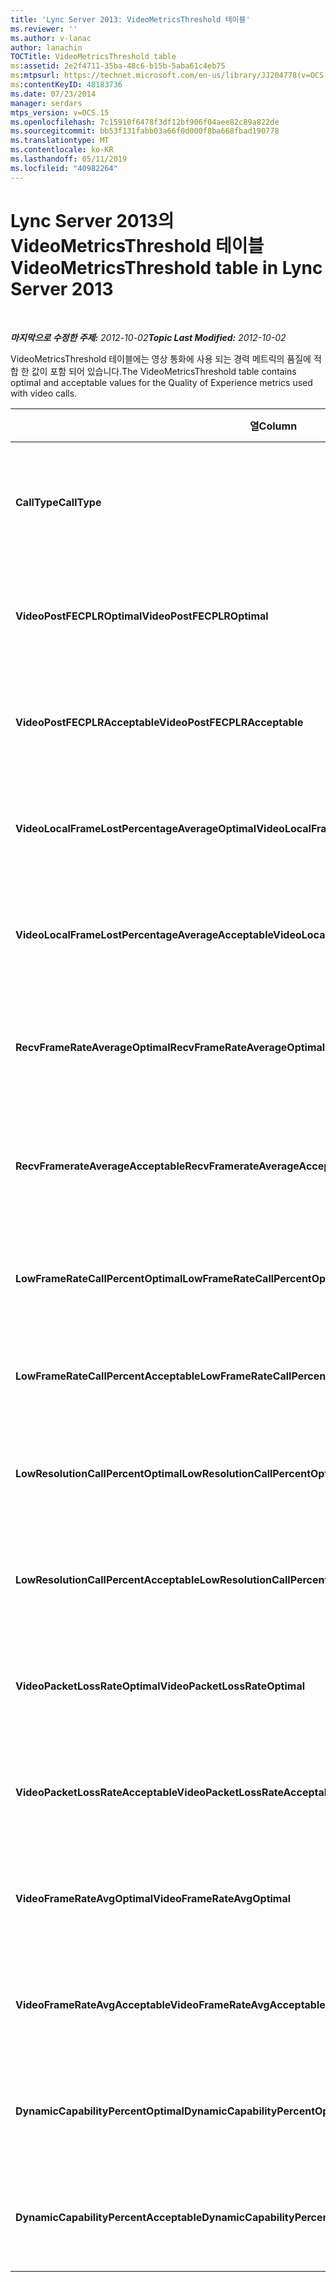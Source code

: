 ```yaml
---
title: 'Lync Server 2013: VideoMetricsThreshold 테이블'
ms.reviewer: ''
ms.author: v-lanac
author: lanachin
TOCTitle: VideoMetricsThreshold table
ms:assetid: 2e2f4711-35ba-48c6-b15b-5aba61c4eb75
ms:mtpsurl: https://technet.microsoft.com/en-us/library/JJ204778(v=OCS.15)
ms:contentKeyID: 48183736
ms.date: 07/23/2014
manager: serdars
mtps_version: v=OCS.15
ms.openlocfilehash: 7c15910f6478f3df12bf906f04aee82c89a822de
ms.sourcegitcommit: bb53f131fabb03a66f0d000f8ba668fbad190778
ms.translationtype: MT
ms.contentlocale: ko-KR
ms.lasthandoff: 05/11/2019
ms.locfileid: "40982264"
---
```

<div data-xmlns="http://www.w3.org/1999/xhtml">

<div class="topic" data-xmlns="http://www.w3.org/1999/xhtml" data-msxsl="urn:schemas-microsoft-com:xslt" data-cs="http://msdn.microsoft.com/en-us/">

<div data-asp="http://msdn2.microsoft.com/asp">

# <a name="videometricsthreshold-table-in-lync-server-2013"></a><span data-ttu-id="7c05e-102">Lync Server 2013의 VideoMetricsThreshold 테이블</span><span class="sxs-lookup"><span data-stu-id="7c05e-102">VideoMetricsThreshold table in Lync Server 2013</span></span>

</div>

<div id="mainSection">

<div id="mainBody">

<span> </span>

<span data-ttu-id="7c05e-103">_**마지막으로 수정한 주제:** 2012-10-02_</span><span class="sxs-lookup"><span data-stu-id="7c05e-103">_**Topic Last Modified:** 2012-10-02_</span></span>

<span data-ttu-id="7c05e-104">VideoMetricsThreshold 테이블에는 영상 통화에 사용 되는 경력 메트릭의 품질에 적합 한 값이 포함 되어 있습니다.</span><span class="sxs-lookup"><span data-stu-id="7c05e-104">The VideoMetricsThreshold table contains optimal and acceptable values for the Quality of Experience metrics used with video calls.</span></span>


<table>
<colgroup>
<col style="width: 25%" />
<col style="width: 25%" />
<col style="width: 25%" />
<col style="width: 25%" />
</colgroup>
<thead>
<tr class="header">
<th><span data-ttu-id="7c05e-105"><strong>열</strong></span><span class="sxs-lookup"><span data-stu-id="7c05e-105"><strong>Column</strong></span></span></th>
<th><span data-ttu-id="7c05e-106"><strong>데이터 형식</strong></span><span class="sxs-lookup"><span data-stu-id="7c05e-106"><strong>Data Type</strong></span></span></th>
<th><span data-ttu-id="7c05e-107"><strong>키/인덱스</strong></span><span class="sxs-lookup"><span data-stu-id="7c05e-107"><strong>Key/Index</strong></span></span></th>
<th><span data-ttu-id="7c05e-108"><strong>세부적인</strong></span><span class="sxs-lookup"><span data-stu-id="7c05e-108"><strong>Details</strong></span></span></th>
</tr>
</thead>
<tbody>
<tr class="odd">
<td><p><span data-ttu-id="7c05e-109"><strong>CallType</strong></span><span class="sxs-lookup"><span data-stu-id="7c05e-109"><strong>CallType</strong></span></span></p></td>
<td><p><span data-ttu-id="7c05e-110">int</span><span class="sxs-lookup"><span data-stu-id="7c05e-110">int</span></span></p></td>
<td><p><span data-ttu-id="7c05e-111">주요한</span><span class="sxs-lookup"><span data-stu-id="7c05e-111">Primary</span></span></p></td>
<td><p><span data-ttu-id="7c05e-112">배치 된 통화 유형입니다.</span><span class="sxs-lookup"><span data-stu-id="7c05e-112">Type of call that was placed.</span></span></p></td>
</tr>
<tr class="even">
<td><p><span data-ttu-id="7c05e-113"><strong>VideoPostFECPLROptimal</strong></span><span class="sxs-lookup"><span data-stu-id="7c05e-113"><strong>VideoPostFECPLROptimal</strong></span></span></p></td>
<td><p><span data-ttu-id="7c05e-114">10 진수 (5, 2)</span><span class="sxs-lookup"><span data-stu-id="7c05e-114">decimal(5,2)</span></span></p></td>
<td></td>
<td><p><span data-ttu-id="7c05e-115">기본값은 0.05입니다.</span><span class="sxs-lookup"><span data-stu-id="7c05e-115">The default value is 0.05.</span></span></p></td>
</tr>
<tr class="odd">
<td><p><span data-ttu-id="7c05e-116"><strong>VideoPostFECPLRAcceptable</strong></span><span class="sxs-lookup"><span data-stu-id="7c05e-116"><strong>VideoPostFECPLRAcceptable</strong></span></span></p></td>
<td><p><span data-ttu-id="7c05e-117">10 진수 (5, 2)</span><span class="sxs-lookup"><span data-stu-id="7c05e-117">decimal(5,2)</span></span></p></td>
<td></td>
<td><p><span data-ttu-id="7c05e-118">기본값은 0.10입니다.</span><span class="sxs-lookup"><span data-stu-id="7c05e-118">The default value is 0.10.</span></span></p></td>
</tr>
<tr class="even">
<td><p><span data-ttu-id="7c05e-119"><strong>VideoLocalFrameLostPercentageAverageOptimal</strong></span><span class="sxs-lookup"><span data-stu-id="7c05e-119"><strong>VideoLocalFrameLostPercentageAverageOptimal</strong></span></span></p></td>
<td><p><span data-ttu-id="7c05e-120">10 진수 (5, 2)</span><span class="sxs-lookup"><span data-stu-id="7c05e-120">decimal(5,2)</span></span></p></td>
<td></td>
<td><p><span data-ttu-id="7c05e-121">기본값은 5.0입니다.</span><span class="sxs-lookup"><span data-stu-id="7c05e-121">The default value is 5.0.</span></span></p></td>
</tr>
<tr class="odd">
<td><p><span data-ttu-id="7c05e-122"><strong>VideoLocalFrameLostPercentageAverageAcceptable</strong></span><span class="sxs-lookup"><span data-stu-id="7c05e-122"><strong>VideoLocalFrameLostPercentageAverageAcceptable</strong></span></span></p></td>
<td><p><span data-ttu-id="7c05e-123">10 진수 (5, 2)</span><span class="sxs-lookup"><span data-stu-id="7c05e-123">decimal(5,2)</span></span></p></td>
<td></td>
<td><p><span data-ttu-id="7c05e-124">기본값은 10.0입니다.</span><span class="sxs-lookup"><span data-stu-id="7c05e-124">The default value is 10.0.</span></span></p></td>
</tr>
<tr class="even">
<td><p><span data-ttu-id="7c05e-125"><strong>RecvFrameRateAverageOptimal</strong></span><span class="sxs-lookup"><span data-stu-id="7c05e-125"><strong>RecvFrameRateAverageOptimal</strong></span></span></p></td>
<td><p><span data-ttu-id="7c05e-126">10 진수 (9, 4)</span><span class="sxs-lookup"><span data-stu-id="7c05e-126">decimal(9,4)</span></span></p></td>
<td></td>
<td><p><span data-ttu-id="7c05e-127">기본값은 12.0000입니다.</span><span class="sxs-lookup"><span data-stu-id="7c05e-127">The default value is 12.0000.</span></span></p></td>
</tr>
<tr class="odd">
<td><p><span data-ttu-id="7c05e-128"><strong>RecvFramerateAverageAcceptable</strong></span><span class="sxs-lookup"><span data-stu-id="7c05e-128"><strong>RecvFramerateAverageAcceptable</strong></span></span></p></td>
<td><p><span data-ttu-id="7c05e-129">10 진수 (9, 4)</span><span class="sxs-lookup"><span data-stu-id="7c05e-129">decimal(9,4)</span></span></p></td>
<td></td>
<td><p><span data-ttu-id="7c05e-130">기본값은 7.0000입니다.</span><span class="sxs-lookup"><span data-stu-id="7c05e-130">The default value is 7.0000.</span></span></p></td>
</tr>
<tr class="even">
<td><p><span data-ttu-id="7c05e-131"><strong>LowFrameRateCallPercentOptimal</strong></span><span class="sxs-lookup"><span data-stu-id="7c05e-131"><strong>LowFrameRateCallPercentOptimal</strong></span></span></p></td>
<td><p><span data-ttu-id="7c05e-132">10 진수 (5, 2)</span><span class="sxs-lookup"><span data-stu-id="7c05e-132">decimal(5,2)</span></span></p></td>
<td></td>
<td><p><span data-ttu-id="7c05e-133">기본값은 5.0입니다.</span><span class="sxs-lookup"><span data-stu-id="7c05e-133">The default value is 5.0.</span></span></p></td>
</tr>
<tr class="odd">
<td><p><span data-ttu-id="7c05e-134"><strong>LowFrameRateCallPercentAcceptable</strong></span><span class="sxs-lookup"><span data-stu-id="7c05e-134"><strong>LowFrameRateCallPercentAcceptable</strong></span></span></p></td>
<td><p><span data-ttu-id="7c05e-135">10 진수 (5, 2)</span><span class="sxs-lookup"><span data-stu-id="7c05e-135">decimal(5,2)</span></span></p></td>
<td></td>
<td><p><span data-ttu-id="7c05e-136">기본값은 10.0/</span><span class="sxs-lookup"><span data-stu-id="7c05e-136">The default value is 10.0/</span></span></p></td>
</tr>
<tr class="even">
<td><p><span data-ttu-id="7c05e-137"><strong>LowResolutionCallPercentOptimal</strong></span><span class="sxs-lookup"><span data-stu-id="7c05e-137"><strong>LowResolutionCallPercentOptimal</strong></span></span></p></td>
<td><p><span data-ttu-id="7c05e-138">10 진수 (5, 2)</span><span class="sxs-lookup"><span data-stu-id="7c05e-138">decimal(5,2)</span></span></p></td>
<td></td>
<td><p><span data-ttu-id="7c05e-139">기본값은 5.0입니다.</span><span class="sxs-lookup"><span data-stu-id="7c05e-139">The default value is 5.0.</span></span></p></td>
</tr>
<tr class="odd">
<td><p><span data-ttu-id="7c05e-140"><strong>LowResolutionCallPercentAcceptable</strong></span><span class="sxs-lookup"><span data-stu-id="7c05e-140"><strong>LowResolutionCallPercentAcceptable</strong></span></span></p></td>
<td><p><span data-ttu-id="7c05e-141">10 진수 (5, 2)</span><span class="sxs-lookup"><span data-stu-id="7c05e-141">decimal(5,2)</span></span></p></td>
<td></td>
<td><p><span data-ttu-id="7c05e-142">기본값은 10.0입니다.</span><span class="sxs-lookup"><span data-stu-id="7c05e-142">The default value is 10.0.</span></span></p></td>
</tr>
<tr class="even">
<td><p><span data-ttu-id="7c05e-143"><strong>VideoPacketLossRateOptimal</strong></span><span class="sxs-lookup"><span data-stu-id="7c05e-143"><strong>VideoPacketLossRateOptimal</strong></span></span></p></td>
<td><p><span data-ttu-id="7c05e-144">에</span><span class="sxs-lookup"><span data-stu-id="7c05e-144">foat</span></span></p></td>
<td></td>
<td><p><span data-ttu-id="7c05e-145">기본값은 0.05입니다.</span><span class="sxs-lookup"><span data-stu-id="7c05e-145">The default value is 0.05.</span></span></p></td>
</tr>
<tr class="odd">
<td><p><span data-ttu-id="7c05e-146"><strong>VideoPacketLossRateAcceptable</strong></span><span class="sxs-lookup"><span data-stu-id="7c05e-146"><strong>VideoPacketLossRateAcceptable</strong></span></span></p></td>
<td><p><span data-ttu-id="7c05e-147">o</span><span class="sxs-lookup"><span data-stu-id="7c05e-147">float</span></span></p></td>
<td></td>
<td><p><span data-ttu-id="7c05e-148">기본값은 0.10입니다.</span><span class="sxs-lookup"><span data-stu-id="7c05e-148">The default value is 0.10.</span></span></p></td>
</tr>
<tr class="even">
<td><p><span data-ttu-id="7c05e-149"><strong>VideoFrameRateAvgOptimal</strong></span><span class="sxs-lookup"><span data-stu-id="7c05e-149"><strong>VideoFrameRateAvgOptimal</strong></span></span></p></td>
<td><p><span data-ttu-id="7c05e-150">o</span><span class="sxs-lookup"><span data-stu-id="7c05e-150">float</span></span></p></td>
<td></td>
<td><p><span data-ttu-id="7c05e-151">기본값은 12입니다.</span><span class="sxs-lookup"><span data-stu-id="7c05e-151">The default value is 12.</span></span></p></td>
</tr>
<tr class="odd">
<td><p><span data-ttu-id="7c05e-152"><strong>VideoFrameRateAvgAcceptable</strong></span><span class="sxs-lookup"><span data-stu-id="7c05e-152"><strong>VideoFrameRateAvgAcceptable</strong></span></span></p></td>
<td><p><span data-ttu-id="7c05e-153">o</span><span class="sxs-lookup"><span data-stu-id="7c05e-153">float</span></span></p></td>
<td></td>
<td><p><span data-ttu-id="7c05e-154">기본값은 7입니다.</span><span class="sxs-lookup"><span data-stu-id="7c05e-154">The default value is 7.</span></span></p></td>
</tr>
<tr class="even">
<td><p><span data-ttu-id="7c05e-155"><strong>DynamicCapabilityPercentOptimal</strong></span><span class="sxs-lookup"><span data-stu-id="7c05e-155"><strong>DynamicCapabilityPercentOptimal</strong></span></span></p></td>
<td><p><span data-ttu-id="7c05e-156">10 진수 (5, 2)</span><span class="sxs-lookup"><span data-stu-id="7c05e-156">decimal(5,2)</span></span></p></td>
<td></td>
<td><p><span data-ttu-id="7c05e-157">기본값은 5.00입니다.</span><span class="sxs-lookup"><span data-stu-id="7c05e-157">The default value is 5.00.</span></span></p></td>
</tr>
<tr class="odd">
<td><p><span data-ttu-id="7c05e-158"><strong>DynamicCapabilityPercentAcceptable</strong></span><span class="sxs-lookup"><span data-stu-id="7c05e-158"><strong>DynamicCapabilityPercentAcceptable</strong></span></span></p></td>
<td><p><span data-ttu-id="7c05e-159">10 진수 (5, 2)</span><span class="sxs-lookup"><span data-stu-id="7c05e-159">decimal(5,2)</span></span></p></td>
<td></td>
<td><p><span data-ttu-id="7c05e-160">기본값은 10.00입니다.</span><span class="sxs-lookup"><span data-stu-id="7c05e-160">The default value is 10.00.</span></span></p></td>
</tr>
</tbody>
</table>


</div>

<span> </span>

</div>

</div>

</div>

